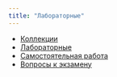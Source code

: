 ```yaml
---
title: "Лабораторные"
---
```


- [Коллекции](collection)
- [Лабораторные](labs)
- [Самостоятельная работа](self)
- [Вопросы к экзамену](exam)

